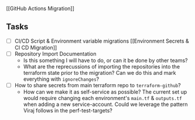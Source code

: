 [[GitHub Actions Migration]]
 
 ## Tasks
 
 - [ ] CI/CD Script & Environment variable migrations  [[Environment Secrets & CI CD Migration]]
 - [ ] Repository Import Documentation
	 - Is this something I will have to do, or can it be done by other teams?
	 - What are the reprecussions of importing the repositories into the terraform state prior to the migration? Can we do this and mark everything with `ignoreChanges`?
 - [ ] How to share secrets from main terraform repo to `terraform-github`?
	 - How can we make it as self-service as possible? The current set up would require changing each environment's `main.tf` & `outputs.tf` when adding a new service-account.  Could we leverage the pattern Viraj follows in the perf-test-targets?